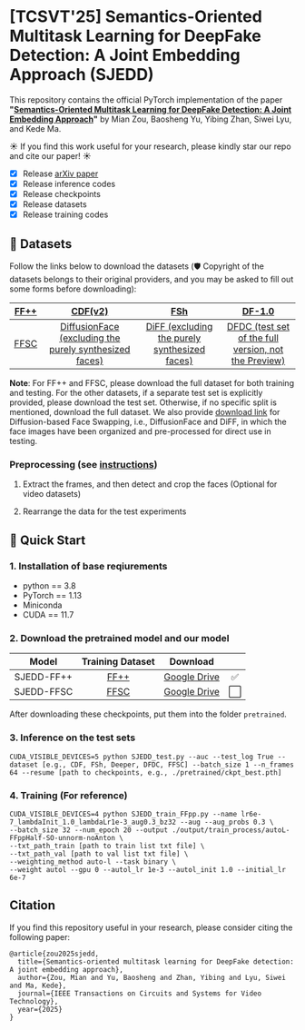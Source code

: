 # [TCSVT'25] Semantics-Oriented Multitask Learning for DeepFake Detection: A Joint Embedding Approach (SJEDD)

This repository contains the official PyTorch implementation of the paper **"[Semantics-Oriented Multitask Learning for DeepFake Detection: A Joint Embedding Approach](https://ieeexplore.ieee.org/document/11010889)"** by Mian Zou, Baosheng Yu, Yibing Zhan, Siwei Lyu, and Kede Ma.

☀️ If you find this work useful for your research, please kindly star our repo and cite our paper! ☀️

- [x] Release [arXiv paper](https://arxiv.org/abs/2405.08487)
- [x] Release inference codes
- [x] Release checkpoints 
- [x] Release datasets
- [x] Release training codes

## 📁 Datasets
Follow the links below to download the datasets (🛡️ Copyright of the datasets belongs to their original providers, and you may be asked to fill out some forms before downloading):

|  [FF++](https://github.com/ondyari/FaceForensics) | [CDF(v2)](https://github.com/yuezunli/celeb-deepfakeforensics)| [FSh](https://github.com/ondyari/FaceForensics/blob/master/dataset/FaceShifter/README.md) | [DF-1.0](https://github.com/EndlessSora/DeeperForensics-1.0/tree/master) | 
|:-:|:-:|:-:|:-:|
| [FFSC](https://github.com/MZMMSEC/SO-DFD) | [DiffusionFace (excluding the purely synthesized faces)](https://github.com/Rapisurazurite/DiffFace)| [DiFF (excluding the purely synthesized faces)](https://github.com/xaCheng1996/DiFF) |[DFDC (test set of the full version, not the Preview)](https://ai.meta.com/datasets/dfdc/) |

**Note**: For FF++ and FFSC, please download the full dataset for both training and testing. For the other datasets, if a separate test set is explicitly provided, please download the test set. Otherwise, if no specific split is mentioned, download the full dataset. We also provide [download link](https://pan.baidu.com/s/1Otk8pNiGVXeF5o7ZIjO1NA?pwd=t8d5) for Diffusion-based Face Swapping, i.e., DiffusionFace and DiFF, in which the face images have been organized and pre-processed for direct use in testing.

### Preprocessing (see [instructions](https://github.com/MZMMSEC/SJEDD/tree/main/preprocessing))

1) Extract the frames, and then detect and crop the faces (Optional for video datasets)

2) Rearrange the data for the test experiments


## 🚀 Quick Start

### 1. Installation of base reqiurements
 - python == 3.8
 - PyTorch == 1.13
 - Miniconda
 - CUDA == 11.7

### 2. Download the pretrained model and our model

|      Model       |    Training Dataset   |                                                        Download                                                                | |
|:----------------:|:----------------:|:-------------------------------------------------------------------------------------------------------------------------------------:|:-------------------------------------------------------------------------------------------------------------------------------------:|
| SJEDD-FF++ | [FF++](https://github.com/ondyari/FaceForensics)  | [Google Drive](https://drive.google.com/file/d/1iXDzFrH4o3h4C7HA2jZRoxoxFr3G2Vly/view?usp=sharing) |✅|
| SJEDD-FFSC | [FFSC](https://github.com/MZMMSEC/SO-DFD)  | [Google Drive]() |⬜|

After downloading these checkpoints, put them into the folder ``pretrained``.

### 3. Inference on the test sets

```
CUDA_VISIBLE_DEVICES=5 python SJEDD_test.py --auc --test_log True --dataset [e.g., CDF, FSh, Deeper, DFDC, FFSC] --batch_size 1 --n_frames 64 --resume [path to checkpoints, e.g., ./pretrained/ckpt_best.pth]
```

### 4. Training (For reference)
```
CUDA_VISIBLE_DEVICES=4 python SJEDD_train_FFpp.py --name lr6e-7_lambdaInit_1.0_lambdaLr1e-3_aug0.3_bz32 --aug --aug_probs 0.3 \
--batch_size 32 --num_epoch 20 --output ./output/train_process/autoL-FFppHalf-SO-unnorm-noAnton \
--txt_path_train [path to train list txt file] \
--txt_path_val [path to val list txt file] \
--weighting_method auto-l --task binary \
--weight autol --gpu 0 --autol_lr 1e-3 --autol_init 1.0 --initial_lr 6e-7
```

## Citation
If you find this repository useful in your research, please consider citing the following paper:
```
@article{zou2025sjedd,
  title={Semantics-oriented multitask learning for DeepFake detection: A joint embedding approach},
  author={Zou, Mian and Yu, Baosheng and Zhan, Yibing and Lyu, Siwei and Ma, Kede},
  journal={IEEE Transactions on Circuits and Systems for Video Technology},
  year={2025}
}
```
